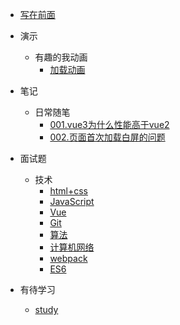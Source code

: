 - [写在前面](doc/guider.md)
- 演示
    - 有趣的我动画
        - [加载动画](doc/animation/light.html)

- 笔记
    - 日常随笔
        - [001.vue3为什么性能高于vue2](doc/notes/More/vue3.md)
        - [002.页面首次加载白屏的问题](doc/notes/More/beginWrite.md)       
- 面试题
    - 技术
        - [html+css](doc/interview/technology/formalCSS.md)
        - [JavaScript](doc/interview/technology/JavaScript.md)
        - [Vue](doc/interview/technology/Vue.md)
        - [Git](doc/interview/technology/git.md)
        - [算法](doc/interview/technology/suan.md)
        - [计算机网络](doc/interview/technology/internet.md)
        - [webpack](doc/interview/technology/webpack.md)
        - [ES6](doc/interview/technology/ES6.md)
- 有待学习
    - [study](doc/study/more.md)
    <!-- - [アニメ](doc/study/comic.md) -->
    
